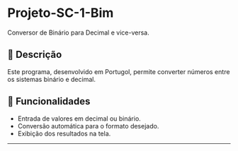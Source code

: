# Projeto-SC-1-Bim
Conversor de Binário para Decimal e vice-versa.

## 📖 Descrição
Este programa, desenvolvido em Portugol, permite converter números entre os sistemas binário e decimal.

## 📝 Funcionalidades
- Entrada de valores em decimal ou binário.
- Conversão automática para o formato desejado.
- Exibição dos resultados na tela.

---
